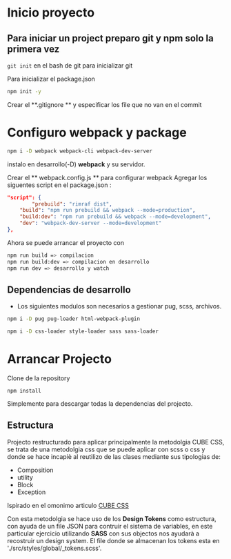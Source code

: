 # Inicio proyecto

## Para iniciar un project preparo git y npm solo la primera vez

`git init` en el bash de git para inicializar git

Para inicializar el package.json
```bash
npm init -y
```

Crear el **\.gitignore ** y especificar los file que no van en el commit


# Configuro webpack y package

```bash
npm i -D webpack webpack-cli webpack-dev-server
```
instalo en desarrollo(-D) **webpack** y su servidor.

Crear el ** webpack.config.js ** para configurar webpack
Agregar los siguentes script en el package.json :
```json
"script": {
		"prebuild": "rimraf dist",
    "build": "npm run prebuild && webpack --mode=production",
    "build:dev": "npm run prebuild && webpack --mode=development",
    "dev": "webpack-dev-server --mode=development"
},
```

Ahora se puede arrancar el proyecto con
```bash
npm run build => compilacion
npm run build:dev => compilacion en desarrollo
npm run dev => desarrollo y watch
```

## Dependencias de desarrollo

- Los siguientes modulos son necesarios a gestionar pug, scss, archivos.

```bash
npm i -D pug pug-loader html-webpack-plugin
```

```bash
npm i -D css-loader style-loader sass sass-loader
```

# Arrancar Projecto

Clone de la repository


```
npm install
```

Simplemente para descargar todas la dependencias del projecto.

## Estructura 

Projecto restructurado para aplicar principalmente la metodolgia CUBE CSS, se trata de una metodolgia css
que se puede aplicar con scss o css y donde se hace incapiè al reutilizo de las clases mediante sus
tipologias de:

- Composition
- utility
- Block
- Exception

Ispirado en el omonimo articulo [CUBE CSS](https://cube.fyi/)

Con esta metodolgia se hace uso de los **Design Tokens** como estructura, con ayuda de un file JSON para 
contruir el sistema de variables, en este particular ejercicio utilizando **SASS** con sus objectos nos 
ayudarà a recostruir un design system.
El file donde se almacenan los tokens esta en './src/styles/global/_tokens.scss'.
